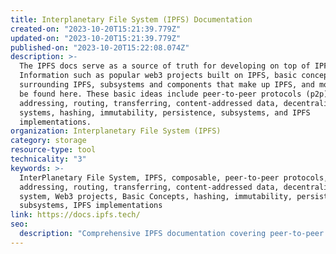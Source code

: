 ```yaml
---
title: Interplanetary File System (IPFS) Documentation
created-on: "2023-10-20T15:21:39.779Z"
updated-on: "2023-10-20T15:21:39.779Z"
published-on: "2023-10-20T15:22:08.074Z"
description: >-
  The IPFS docs serve as a source of truth for developing on top of IPFS.
  Information such as popular web3 projects built on IPFS, basic concepts
  surrounding IPFS, subsystems and components that make up IPFS, and more will
  be found here. These basic ideas include peer-to-peer protocols (p2p),
  addressing, routing, transferring, content-addressed data, decentralized file
  systems, hashing, immutability, persistence, subsystems, and IPFS
  implementations.
organization: Interplanetary File System (IPFS)
category: storage
resource-type: tool
technicality: "3"
keywords: >-
  InterPlanetary File System, IPFS, composable, peer-to-peer protocols,
  addressing, routing, transferring, content-addressed data, decentralized file
  system, Web3 projects, Basic Concepts, hashing, immutability, persistence,
  subsystems, IPFS implementations
link: https://docs.ipfs.tech/
seo:
  description: "Comprehensive IPFS documentation covering peer-to-peer protocols, content addressing, and decentralized storage fundamentals for developers building Web3 applications on this distributed file system."
---
```


